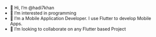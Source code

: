 - 👋 Hi, I’m @hadi7khan
- 👀 I’m interested in programming
- 🌱 I’m a Mobile Application Developer. I use Flutter to develop Mobile Apps.
- 💞️ I’m looking to collaborate on any Flutter based Project


<!---
hadi7khan/hadi7khan is a ✨ special ✨ repository because its `README.md` (this file) appears on your GitHub profile.
You can click the Preview link to take a look at your changes.
--->
